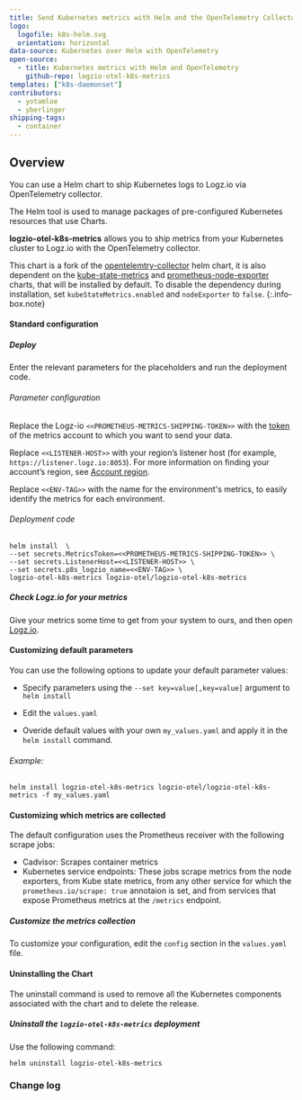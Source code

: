 ```yaml
---
title: Send Kubernetes metrics with Helm and the OpenTelemetry Collector
logo:
  logofile: k8s-helm.svg
  orientation: horizontal
data-source: Kubernetes over Helm with OpenTelemetry
open-source:
  - title: Kubernetes metrics with Helm and OpenTelemetry
    github-repo: logzio-otel-k8s-metrics
templates: ["k8s-daemonset"]
contributors:
  - yotamloe
  - yberlinger
shipping-tags:
  - container
---
```



##  Overview

<!-- logzio-otel-k8s-metrics 
This should be the repo url after we merge: https://github.com/logzio/logzio-helm/tree/master/charts/opentelmetry -->

You can use a Helm chart to ship Kubernetes logs to Logz.io via OpenTelemetry collector.

The Helm tool is used to manage packages of pre-configured Kubernetes resources that use Charts.

**logzio-otel-k8s-metrics** allows you to ship metrics from your Kubernetes cluster to Logz.io with the OpenTelemetry collector.

<!-- info-box-start:info -->
This chart is a fork of the [opentelemtry-collector](https://github.com/open-telemetry/opentelemetry-helm-charts/tree/main/charts/opentelemetry-collector) helm chart, it is also dependent on the [kube-state-metrics](https://github.com/kubernetes/kube-state-metrics/tree/master/charts/kube-state-metrics) and [prometheus-node-exporter](https://github.com/helm/charts/tree/master/stable/prometheus-node-exporter) charts, that will be installed by default. To disable the dependency during installation, set `kubeStateMetrics.enabled` and `nodeExporter` to `false`.
{:.info-box.note}
<!-- info-box-end -->

#### Standard configuration

<div class="tasklist">

##### Deploy

Enter the relevant parameters for the placeholders and run the deployment code. 

###### Parameter configuration

Replace the Logz-io `<<PROMETHEUS-METRICS-SHIPPING-TOKEN>>` with the [token](https://app.logz.io/#/dashboard/settings/manage-tokens/data-shipping) of the metrics account to which you want to send your data.


Replace `<<LISTENER-HOST>>` with your region’s listener host (for example, `https://listener.logz.io:8053`). For more information on finding your account’s region, see [Account region](https://docs.logz.io/user-guide/accounts/account-region.html).

Replace `<<ENV-TAG>>` with the name for the environment's metrics, to easily identify the metrics for each environment.

###### Deployment code

```
helm install  \
--set secrets.MetricsToken=<<PROMETHEUS-METRICS-SHIPPING-TOKEN>> \
--set secrets.ListenerHost=<<LISTENER-HOST>> \
--set secrets.p8s_logzio_name=<<ENV-TAG>> \
logzio-otel-k8s-metrics logzio-otel/logzio-otel-k8s-metrics
```

##### Check Logz.io for your metrics

Give your metrics some time to get from your system to ours, and then open [Logz.io](https://app.logz.io/).


####  Customizing default parameters

You can use the following options to update your default parameter values: 

* Specify parameters using the `--set key=value[,key=value]` argument to `helm install`

* Edit the `values.yaml`

* Overide default values with your own `my_values.yaml` and apply it in the `helm install` command. 

###### Example:

```
helm install logzio-otel-k8s-metrics logzio-otel/logzio-otel-k8s-metrics -f my_values.yaml 
```

#### Customizing which metrics are collected  

The default configuration uses the Prometheus receiver with the following scrape jobs:

* Cadvisor: Scrapes container metrics
* Kubernetes service endpoints: These jobs scrape metrics from the node exporters, from Kube state metrics, from any other service for which the `prometheus.io/scrape: true` annotaion is set, and from services that expose Prometheus metrics at the `/metrics` endpoint.
##### Customize the metrics collection

To customize your configuration, edit the `config` section in the `values.yaml` file.

#### Uninstalling the Chart

The uninstall command is used to remove all the Kubernetes components associated with the chart and to delete the release.  

##### Uninstall the `logzio-otel-k8s-metrics` deployment

Use the following command:

```shell
helm uninstall logzio-otel-k8s-metrics
```
</div>

### Change log
